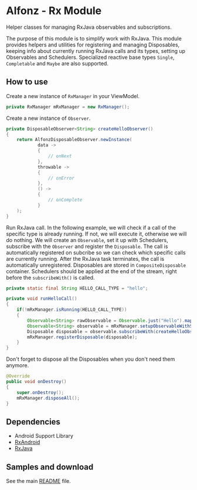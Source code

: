 Alfonz - Rx Module
==================

Helper classes for managing RxJava observables and subscriptions.

The purpose of this module is to simplify work with RxJava. This module provides helpers and utilities for registering and managing Disposables, keeping info about currently running RxJava calls and its types, setting up Observables and Schedulers. Specialized reactive base types `Single`, `Completable` and `Maybe` are also supported.


How to use
----------

Create a new instance of `RxManager` in your ViewModel.

```java
private RxManager mRxManager = new RxManager();
```

Create a new instance of `Observer`.

```java
private DisposableObserver<String> createHelloObserver()
{
	return AlfonzDisposableObserver.newInstance(
			data ->
			{
				// onNext
			},
			throwable ->
			{
				// onError
			},
			() ->
			{
				// onComplete
			}
	);
}
```

Run RxJava call. In the following example, we will check if a call of the specific type is already running. If not, we will execute it, otherwise we will do nothing. We will create an `Observable`, set it up with Schedulers, subscribe with the `Observer` and register the `Disposable`. The call is automatically registered on subcribe so we can check which specific calls are currently running. After the RxJava task terminates, the call is automatically unregistered. Disposables are stored in `CompositeDisposable` container. Schedulers should be applied at the end of the stream, right before the `subscribeWith()` is called.

```java
private static final String HELLO_CALL_TYPE = "hello";

private void runHelloCall()
{
	if(!mRxManager.isRunning(HELLO_CALL_TYPE))
	{
		Observable<String> rawObservable = Observable.just("Hello").map(s -> s + " world!");
		Observable<String> observable = mRxManager.setupObservableWithSchedulers(rawObservable, HELLO_CALL_TYPE);
		Disposable disposable = observable.subscribeWith(createHelloObserver());
		mRxManager.registerDisposable(disposable);
	}
}
```

Don't forget to dispose all the Disposables when you don't need them anymore.

```java
@Override
public void onDestroy()
{
	super.onDestroy();
	mRxManager.disposeAll();
}
```


Dependencies
------------

* Android Support Library
* [RxAndroid](https://github.com/ReactiveX/RxAndroid)
* [RxJava](https://github.com/ReactiveX/RxJava)


Samples and download
--------------------

See the main [README](https://github.com/petrnohejl/Alfonz/) file.
